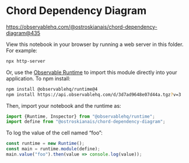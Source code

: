 # Chord Dependency Diagram

https://observablehq.com/@ostroskianais/chord-dependency-diagram@435

View this notebook in your browser by running a web server in this folder. For
example:

~~~sh
npx http-server
~~~

Or, use the [Observable Runtime](https://github.com/observablehq/runtime) to
import this module directly into your application. To npm install:

~~~sh
npm install @observablehq/runtime@4
npm install https://api.observablehq.com/d/3d7ad9648e07d44a.tgz?v=3
~~~

Then, import your notebook and the runtime as:

~~~js
import {Runtime, Inspector} from "@observablehq/runtime";
import define from "@ostroskianais/chord-dependency-diagram";
~~~

To log the value of the cell named “foo”:

~~~js
const runtime = new Runtime();
const main = runtime.module(define);
main.value("foo").then(value => console.log(value));
~~~
